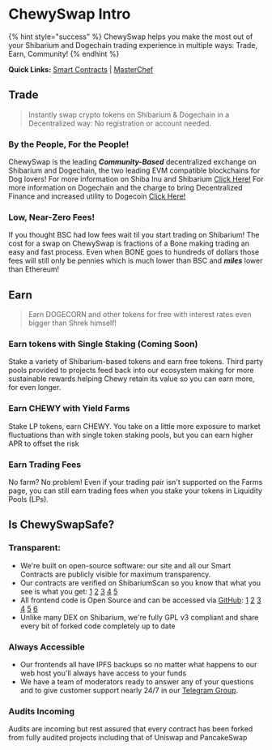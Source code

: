 # ChewySwap Intro

{% hint style="success" %}
ChewySwap helps you make the most out of your Shibarium and Dogechain trading experience in multiple ways: Trade, Earn, Community!
{% endhint %}

**Quick Links:** [Smart Contracts](broken-reference) | [MasterChef](broken-reference)

## Trade

> Instantly swap crypto tokens on Shibarium & Dogechain in a Decentralized way: No registration or account needed.

### By the People, For the People!

ChewySwap is the leading _**Community-Based**_ decentralized exchange on Shibarium and Dogechain, the two leading EVM compatible blockchains for Dog lovers! For more information on Shiba Inu and Shibarium [Click Here!](https://shib.io) For more information on Dogechain and the charge to bring Decentralized Finance and increased utility to Dogecoin [Click Here!](https://dogechain.dog)

### Low, Near-Zero Fees!

If you thought BSC had low fees wait til you start trading on Shibarium! The cost for a swap on ChewySwap is fractions of a Bone making trading an easy and fast process. Even when BONE goes to hundreds of dollars those fees will still only be pennies which is much lower than BSC and _**miles**_ lower than Ethereum!

## &#x20;Earn

> Earn DOGECORN and other tokens for free with interest rates even bigger than Shrek himself!

### Earn tokens with Single Staking (Coming Soon)

Stake a variety of Shibarium-based tokens and earn free tokens. Third party pools provided to projects feed back into our ecosystem making for more sustainable rewards helping Chewy retain its value so you can earn more, for even longer.

### Earn CHEWY with Yield Farms

Stake LP tokens, earn CHEWY. You take on a little more exposure to market fluctuations than with single token staking pools, but you can earn higher APR to offset the risk

### Earn Trading Fees

No farm? No problem! Even if your trading pair isn't supported on the Farms page, you can still earn trading fees when you stake your tokens in Liquidity Pools (LPs).



## Is ChewySwapSafe?

### Transparent:

* We're built on open-source software: our site and all our Smart Contracts are publicly visible for maximum transparency.
* Our contracts are verified on ShibariumScan so you know that what you see is what you get: [1](https://explorer.dogechain.dog/address/0xd1529eF462316b2f31336352dEf66Ae21EB69241/contracts#address-tabs) [2](https://explorer.dogechain.dog/address/0xd1529eF462316b2f31336352dEf66Ae21EB69241/contracts#address-tabs) [3](https://explorer.dogechain.dog/address/0xdDC5b34c49E2Df3F78cA1B3D3BD9699a4e488c1D/contracts#address-tabs) [4](https://explorer.dogechain.dog/address/0x8df9B21945ebaa75424730F85eCFf426C35F5EF8/contracts#address-tabs) [5](https://explorer.dogechain.dog/address/0x2BE0096B24343549E34224aa9aa297E99961023D/contracts#address-tabs)
* All frontend code is Open Source and can be accessed via [GitHub](https://github.com/PooDoge/DogeshrekDEX-UI): [1](https://github.com/PooDoge/DogeshrekDEX-UI) [2](https://github.com/PooDoge/Dogeshrek-Farms) [3](https://github.com/PooDoge/dogeshrek-sdk) [4](https://github.com/PooDoge/farms-uikit) [5](https://github.com/PooDoge/dogeshrek-uikit) [6](https://github.com/PooDoge/dogeshrek-tokenlist)
* Unlike many DEX on Shibarium, we're fully GPL v3 compliant and share every bit of forked code completely up to date

### Always Accessible

* Our frontends all have IPFS backups so no matter what happens to our web host you'll always have access to your funds
* We have a team of moderators ready to answer any of your questions and to give customer support nearly 24/7 in our [Telegram Group](https://t.me/chewyswapcommunity).

### Audits Incoming

Audits are incoming but rest assured that every contract has been forked from fully audited projects including that of Uniswap and PancakeSwap
